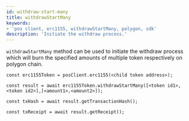 ```yaml
---
id: withdraw-start-many
title: withdrawStartMany
keywords: 
- 'pos client, erc1155, withdrawStartMany, polygon, sdk'
description: 'Initiate the withdraw process.'
---
```


`withdrawStartMany` method can be used to initiate the withdraw process which will burn the specified amounts of multiple token respectively on polygon chain.

```
const erc1155Token = posClient.erc1155(<child token address>);

const result = await erc1155Token.withdrawStartMany([<token id1>, <token id2>],[<amount1>,<amount2>]);

const txHash = await result.getTransactionHash();

const txReceipt = await result.getReceipt();

```
